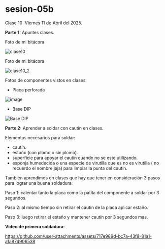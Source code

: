 # sesion-05b

Clase 10: Viernes 11 de Abril del 2025.

**Parte 1:** Apuntes clases.

Foto de mi bitácora

![clase10](https://github.com/user-attachments/assets/92f51d11-6c13-422a-b219-0358d1f6e9f5)

Foto de mi bitácora

![clase10_2](https://github.com/user-attachments/assets/62a0368a-dd14-428f-b919-9fdcb7a6f20d)

Fotos de componentes vistos en clases:

- Placa perforada

![image](https://github.com/user-attachments/assets/fe6cb4ec-adfd-43f6-83e8-8491e26a06cb)


- Base DIP

![Base DIP](https://github.com/user-attachments/assets/d2c8acf8-3b6b-4f27-a9d4-b4cee569287c)

**Parte 2:** Aprender a soldar con cautín en clases.

Elementos necesarios para soldar:

- cautín.
- estaño (con plomo o sin plomo).
- superficie para apoyar el cautín cuando no se este utilizando.
- esponja humedecida o una especie de virutilla que es no es virutilla ( no recuerdo el nombre jaja) para limpiar la punta del cautín.

También aprendimos en clases que hay que tener en consideración 3 pasos para lograr una buena soldadura: 

Paso 1: calentar tanto la placa como la patita del componente a soldar por 3 segundos.

Paso 2: al mismo tiempo sin retirar el cautín de la placa aplicar estaño.

Paso 3: luego retirar el estaño y mantener cautín por 3 segundos mas.

**Video de primera soldadura:**

https://github.com/user-attachments/assets/717e989d-bc7a-43f8-81a1-a1a874906538
